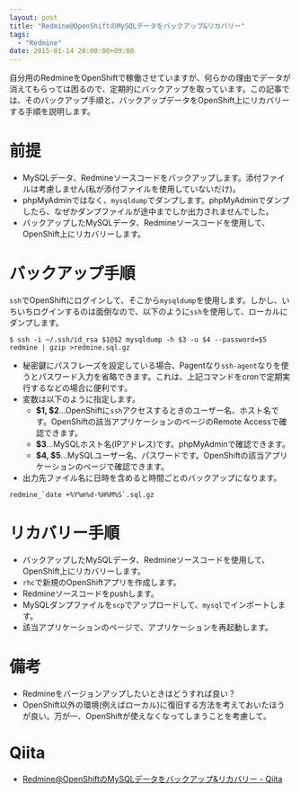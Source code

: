 ```yaml
---
layout: post
title: "Redmine@OpenShiftのMySQLデータをバックアップ&リカバリー"
tags:
  - "Redmine"
date: 2015-01-14 20:00:00+09:00
---
```


自分用のRedmineをOpenShiftで稼働させていますが、何らかの理由でデータが消えてもらっては困るので、定期的にバックアップを取っています。この記事では、そのバックアップ手順と、バックアップデータをOpenShift上にリカバリーする手順を説明します。

<!-- more -->

# 前提

* MySQLデータ、Redmineソースコードをバックアップします。添付ファイルは考慮しません(私が添付ファイルを使用していないだけ)。
* phpMyAdminではなく、`mysqldump`でダンプします。phpMyAdminでダンプしたら、なぜかダンプファイルが途中までしか出力されませんでした。
* バックアップしたMySQLデータ、Redmineソースコードを使用して、OpenShift上にリカバリーします。

# バックアップ手順

`ssh`でOpenShiftにログインして、そこから`mysqldump`を使用します。しかし、いちいちログインするのは面倒なので、以下のように`ssh`を使用して、ローカルにダンプします。

```
$ ssh -i ~/.ssh/id_rsa $1@$2 mysqldump -h $3 -u $4 --password=$5 redmine | gzip >redmine.sql.gz
```

* 秘密鍵にパスフレーズを設定している場合、Pagentなり`ssh-agent`なりを使うとパスワード入力を省略できます。これは、上記コマンドをcronで定期実行するなどの場合に便利です。
* 変数は以下のように指定します。
    * **$1, $2**…OpenShiftに`ssh`アクセスするときのユーザー名、ホスト名です。OpenShiftの該当アプリケーションのページのRemote Accessで確認できます。
    * **$3**…MySQLホスト名(IPアドレス)です。phpMyAdminで確認できます。
    * **$4, $5**…MySQLユーザー名、パスワードです。OpenShiftの該当アプリケーションのページで確認できます。
* 出力先ファイル名に日時を含めると時間ごとのバックアップになります。
```
redmine_`date +%Y%m%d-%H%M%S`.sql.gz
```

# リカバリー手順

* バックアップしたMySQLデータ、Redmineソースコードを使用して、OpenShift上にリカバリーします。
* `rhc`で新規のOpenShiftアプリを作成します。
* Redmineソースコードをpushします。
* MySQLダンプファイルを`scp`でアップロードして、`mysql`でインポートします。
* 該当アプリケーションのページで、アプリケーションを再起動します。

# 備考

* Redmineをバージョンアップしたいときはどうすれば良い？
* OpenShift以外の環境(例えばローカル)に復旧する方法を考えておいたほうが良い。万が一、OpenShiftが使えなくなってしまうことを考慮して。

# Qiita

* [Redmine@OpenShiftのMySQLデータをバックアップ&リカバリー - Qiita](http://qiita.com/u6k/items/9d9cd6ec06b7523168bf)
